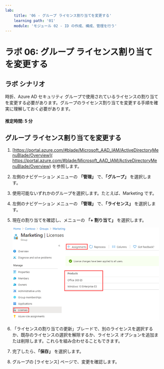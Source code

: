 ```yaml
---
lab:
    title: '06 - グループ ライセンス割り当てを変更する'
    learning path: '01'
    module: 'モジュール 02 - ID の作成、構成、管理を行う'
---
```


# ラボ 06: グループ ライセンス割り当てを変更する

## ラボ シナリオ

時折、Azure AD セキュリティ グループで使用されているライセンスの割り当てを変更する必要があります。グループのライセンス割り当てを変更する手順を確実に理解しておく必要があります。

#### 推定時間: 5 分

## グループ ライセンス割り当てを変更する

1. [https://portal.azure.com/#blade/Microsoft_AAD_IAM/ActiveDirectoryMenuBlade/Overview]( https://portal.azure.com/#blade/Microsoft_AAD_IAM/ActiveDirectoryMenuBlade/Overview) を参照します。

1. 左側のナビゲーション メニューの **「管理」** で、**「グループ」** を選択します。

1. 使用可能ないずれかのグループを選択します。たとえば、Marketing です。

1. 左側のナビゲーション メニューの **「管理」** で、**「ライセンス」** を選択します。

1. 現在の割り当てを確認し、メニューの **「+ 割り当て」** を選択します。

    ![現在のライセンスと「割り当て」メニューオプションが強調表示されている、選択されたグループ ライセンス オプションを表示した画面イメージ](./media/lp1-mod2-change-group-license.png)

1. 「ライセンスの割り当ての更新」ブレードで、別のライセンスを選択するか、既存のライセンスの選択を解除するか、ライセンス オプションを追加または削除します。これらを組み合わせることもできます。

1. 完了したら、**「保存」** を選択します。

1. グループの [ライセンス] ページで、変更を確認します。
